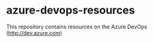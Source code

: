 # azure-devops-resources
This repository contains resources on the Azure DevOps (http://dev.azure.com)
